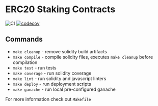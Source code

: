 # ERC20 Staking Contracts

![CI](https://github.com/yalland-ubi/erc20-staking-contracts/workflows/CI/badge.svg)
[![codecov](https://codecov.io/gh/yalland-ubi/erc20-staking-contracts/branch/master/graph/badge.svg)](https://codecov.io/gh/yalland-ubi/erc20-staking-contracts)

## Commands

* `make cleanup` - remove solidity build artifacts
* `make compile` - compile solidity files, executes `make cleanup` before compilation
* `make test` - run tests
* `make coverage` - run solidity coverage
* `make lint` - run solidity and javascript linters
* `make deploy` - run deployment scripts
* `make ganache` - run local pre-configured ganache

For more information check out `Makefile`
